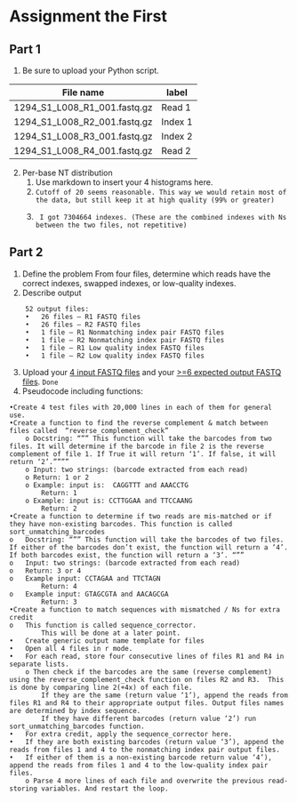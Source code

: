# Assignment the First

## Part 1
1. Be sure to upload your Python script.

| File name | label |
|---|---|
| 1294_S1_L008_R1_001.fastq.gz |Read 1 |
| 1294_S1_L008_R2_001.fastq.gz |Index 1 |
| 1294_S1_L008_R3_001.fastq.gz |Index 2 |
| 1294_S1_L008_R4_001.fastq.gz |Read 2 |

2. Per-base NT distribution
    1. Use markdown to insert your 4 histograms here.
    2. ```Cutoff of 20 seems reasonable. This way we would retain most of the data, but still keep it at high quality (99% or greater)```
    3. ```Using the command: zcat 1294_S1_L008_R2_001.fastq.gz 1294_S1_L008_R3_001.fastq.gz| sed -n '2~4p' | awk '{print FNR, $0}' | grep -E [Nn] | sort | uniq -c | sort | awk '{print NR,$2}' | wc -l
		I got 7304664 indexes. (These are the combined indexes with Ns between the two files, not repetitive)
       ```
    
## Part 2
1. Define the problem
From four files, determine which reads have the correct indexes, swapped indexes, or low-quality indexes. 
2. Describe output
```
	52 output files:
	•	26 files – R1 FASTQ files
	•	26 files – R2 FASTQ files
	•	1 file – R1 Nonmatching index pair FASTQ files
	•	1 file – R2 Nonmatching index pair FASTQ files
	•	1 file – R1 Low quality index FASTQ files
	•	1 file – R2 Low quality index FASTQ files
```

3. Upload your [4 input FASTQ files](../TEST-input_FASTQ) and your [>=6 expected output FASTQ files](../TEST-output_FASTQ).
``` Done ```
4. Pseudocode including functions:
```
•Create 4 test files with 20,000 lines in each of them for general use.
•Create a function to find the reverse complement & match between files called  “reverse_complement_check”
	o Docstring: “”” This function will take the barcodes from two files. It will determine if the barcode in file 2 is the reverse complement of file 1. If True it will return ‘1’. If false, it will return ‘2’.””””
	o Input: two strings: (barcode extracted from each read)
	o Return: 1 or 2
	o Example: input is:  CAGGTTT and AAACCTG
		Return: 1
	o Example: input is: CCTTGGAA and TTCCAANG
		Return: 2
•Create a function to determine if two reads are mis-matched or if they have non-existing barcodes. This function is called sort_unmatching_barcodes
o	Docstring: “”” This function will take the barcodes of two files. If either of the barcodes don’t exist, the function will return a ‘4’. If both barcodes exist, the function will return a ‘3’. “””
o	Input: two strings: (barcode extracted from each read)
o	Return: 3 or 4
o	Example input: CCTAGAA and TTCTAGN
		Return: 4
o	Example input: GTAGCGTA and AACAGCGA
		Return: 3
•Create a function to match sequences with mismatched / Ns for extra credit
o	This function is called sequence_corrector. 
		This will be done at a later point.
•	Create generic output name template for files
•	Open all 4 files in r mode.
•	For each read, store four consecutive lines of files R1 and R4 in separate lists.
	o Then check if the barcodes are the same (reverse complement) using the reverse_complement_check function on files R2 and R3.  This is done by comparing line 2(+4x) of each file.
		If they are the same (return value ‘1’), append the reads from files R1 and R4 to their appropriate output files. Output files names are determined by index sequence.
		If they have different barcodes (return value ‘2’) run sort_unmatching_barcodes function.
•	For extra credit, apply the sequence_corrector here.
•	If they are both existing barcodes (return value ‘3’), append the reads from files 1 and 4 to the nonmatching index pair output files. 
•	If either of them is a non-existing barcode return value ‘4’), append the reads from files 1 and 4 to the low-quality index pair files.
	o Parse 4 more lines of each file and overwrite the previous read-storing variables. And restart the loop.
```
